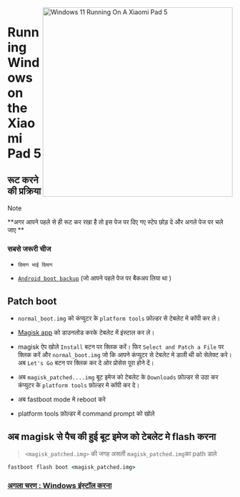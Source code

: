 <img align="right" src="https://raw.githubusercontent.com/erdilS/Port-Windows-11-Xiaomi-Pad-5/main/nabu.png" width="425" alt="Windows 11 Running On A Xiaomi Pad 5">


# Running Windows on the Xiaomi Pad 5

## रूट करने की प्रक्रिया 
> [!NOTE]
> **अगर आपने पहले से ही रूट कर रखा है तो इस पेज पर दिए गए स्टेप छोड़ दे और अगले पेज पर चले जाए **

### सबसे जरूरी चीज 
- ```दिमाग भाई दिमाग ```
  
- [```Android boot backup```](/guide/English/1-partition-en.md#Make-a-backup-of-your-existing-boot-image) (जो आपने पहले पेज पर बैकअप लिया था )


## Patch boot 

- ```normal_boot.img``` को कंप्युटर के ```platform tools``` फ़ोल्डर से टेबलेट मे कॉपी कर ले। 

- [Magisk app](https://github.com/topjohnwu/Magisk/releases/latest) को डाउनलोड करके टेबलेट में इंस्टाल कर ले।
  
- magisk ऐप खोले ```Install``` बटन पर क्लिक करें। फिर ```Select and Patch a File``` पर क्लिक करें और ```normal_boot.img``` जो कि आपने कंप्युटर से टेबलेट मे डाली थी को सेलेक्ट करे। अब ```Let's Go``` बटन पर क्लिक कर दे ओर प्रोसेस पूरा होने दें।
  
- अब ```magisk_patched....img``` बूट इमेज को टेबलेट के ```Downloads``` फ़ोल्डर से उठा कर कंप्युटर के ```platform tools``` फ़ोल्डर मे कॉपी कर दे। 

- अब fastboot mode मे reboot करे 
  
- platform tools फ़ोल्डर में command prompt को खोले 

 ## अब magisk से पैच की हुई बूट इमेज को टेबलेट मे flash करना 
 >  `<magisk_patched.img>` की जगह असली ```magisk_patched.img```का path डाले 
```cmd
fastboot flash boot <magisk_patched.img>
```

### [अगला चरण : Windows इंस्टॉल करना ](/guide/hindi/3-install-hi.md)
